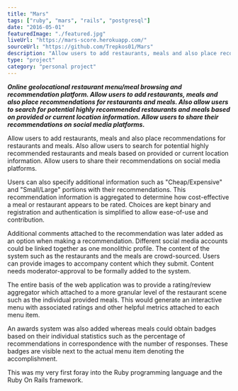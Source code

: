 ```yaml
---
title: "Mars"
tags: ["ruby", "mars", "rails", "postgresql"]
date: "2016-05-01"
featuredImage: "./featured.jpg"
liveUrl: "https://mars-score.herokuapp.com/"
sourceUrl: "https://github.com/Trepkos01/Mars"
description: "Allow users to add restaurants, meals and also place recommendations for restaurants and meals. Also allow users to search for potential highly recommended restaurants and meals based on provided or current location information. Allow users to share their recommendations on social media platforms."
type: "project"
category: "personal project"
---
```


***Online geolocational restaurant menu/meal browsing and recommendation platform. Allow users to add restaurants, meals and also place recommendations for restaurants and meals. Also allow users to search for potential highly recommended restaurants and meals based on provided or current location information. Allow users to share their recommendations on social media platforms.***

Allow users to add restaurants, meals and also place recommendations for restaurants and meals. Also allow users to search for potential highly recommended restaurants and meals based on provided or current location information. Allow users to share their recommendations on social media platforms.

  

Users can also specify additional information such as "Cheap/Expensive" and "Small/Large" portions with their recommendations. This recommendation information is aggregated to determine how cost-effective a meal or restaurant appears to be rated. Choices are kept binary and registration and authentication is simplified to allow ease-of-use and contribution.

  

Additional comments attached to the recommendation was later added as an option when making a recommendation. Different social media accounts could be linked together as one monolithic profile. The content of the system such as the restaurants and the meals are crowd-sourced. Users can provide images to accompany content which they submit. Content needs moderator-approval to be formally added to the system.

  

The entire basis of the web application was to provide a rating/review aggregator which attached to a more granular level of the restaurant scene such as the individual provided meals. This would generate an interactive menu with associated ratings and other helpful metrics attached to each menu item.

  

An awards system was also added whereas meals could obtain badges based on their individual statistics such as the percentage of recommendations in correspondence with the number of responses. These badges are visible next to the actual menu item denoting the accomplishment.

  

This was my very first foray into the Ruby programming language and the Ruby On Rails framework.

